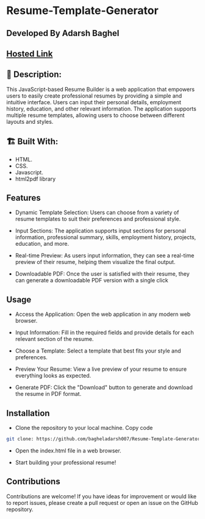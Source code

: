 # Resume-Template-Generator 

## Developed By Adarsh Baghel
## [Hosted Link](https://bagheladarsh007.github.io/Resume-Template-Generator/)

 
 ## 📜 Description:
 This JavaScript-based Resume Builder is a web application that empowers users to easily create professional resumes 
by providing a simple and intuitive interface. Users can input their personal details, employment history, education, and other relevant information. 
The application supports multiple resume templates, allowing users to choose between different layouts and styles.

##  🏗 Built With:
 - HTML.
 - CSS.
 - Javascript.
 - html2pdf library
## Features
- Dynamic Template Selection: Users can choose from a variety of resume templates to suit their preferences and professional style.

- Input Sections: The application supports input sections for personal information, professional summary, skills, employment history, projects, education, and more.

- Real-time Preview: As users input information, they can see a real-time preview of their resume, helping them visualize the final output.

- Downloadable PDF: Once the user is satisfied with their resume, they can generate a downloadable PDF version with a single click

## Usage
- Access the Application: Open the web application in any modern web browser.

- Input Information: Fill in the required fields and provide details for each relevant section of the resume.

- Choose a Template: Select a template that best fits your style and preferences.

- Preview Your Resume: View a live preview of your resume to ensure everything looks as expected.

- Generate PDF: Click the "Download" button to generate and download the resume in PDF format.

## Installation
- Clone the repository to your local machine.
Copy code
```bash
git clone: https://github.com/bagheladarsh007/Resume-Template-Generator.git
```
- Open the index.html file in a web browser.

- Start building your professional resume!

## Contributions
Contributions are welcome! If you have ideas for improvement or would like to report issues, please create a pull request or open an issue on the GitHub repository.